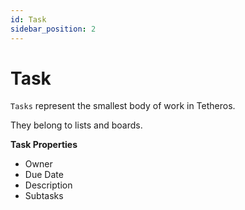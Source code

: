 ```yaml
---
id: Task
sidebar_position: 2
---
```


# Task  

`Tasks` represent the smallest body of work in Tetheros.  
  
They belong to lists and boards.  
  
**Task Properties**  
- Owner
- Due Date
- Description
- Subtasks
